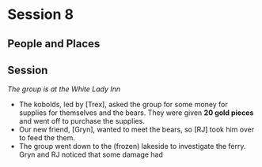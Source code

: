 
# Session 8
## People and Places
## Session
_The group is at the White Lady Inn_
* The kobolds, led by [Trex], asked the group for some money for supplies for themselves and the bears. They were given **20 gold pieces** and went off to purchase the supplies.
* Our new friend, [Gryn], wanted to meet the bears, so [RJ] took him over to feed the them.
* The group went down to the (frozen) lakeside to investigate the ferry. Gryn and RJ noticed that some damage had 
<!--stackedit_data:
eyJoaXN0b3J5IjpbMTA1OTQ5MzIxNywxNDE5NjM4MDYzLDEwMz
I5MTA2NjFdfQ==
-->